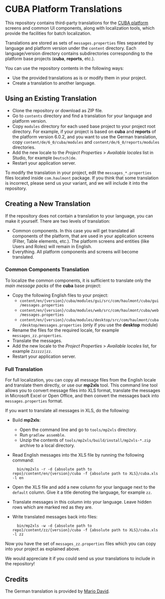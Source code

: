 # CUBA Platform Translations

This repository contains third-party translations for the <a href="https://www.cuba-platform.com" target="_blank">CUBA platform</a> screens and common UI components, along with localization tools, which provide the facilities for batch localization. 

Translations are stored as sets of `messages.properties` files separated by language and platform version under the `content` directory. Each language/version directory contains subdirectories corresponding to the platform base projects (**cuba**, **reports**, etc.).

You can use the repository contents in the following ways:

- Use the provided translations as is or modify them in your project.
- Create a translation to another language.

## Using an Existing Translation

- Clone the repository or download as ZIP file.
- Go to `contents` directory and find a translation for your language and platform version.
- Copy `modules` directory for each used base project to your project root directory. For example, if your project is based on **cuba** and **reports** of the platform version 6.0.2, and you want to use the German translation, copy `content/de/6_0/cuba/modules` and `content/de/6_0/reports/modules` directories.
- Add the new locale to the _Project Properties_ > _Available locales_ list in Studio, for example `Deutsch|de`.
- Restart your application server.

To modify the translation in your project, edit the `messages_*.properties` files located inside `com.haulmont` package. If you think that some translation is incorrect, please send us your variant, and we will include it into the repository.

## Creating a New Translation

If the repository does not contain a translation to your language, you can make it yourself. There are two levels of translation: 

- Common components. In this case you will get translated all components of the platform, that are used in your application screens (Filter, Table elements, etc.). The platform screens and entities (like Users and Roles) will remain in English.
- Everything. All platform components and screens will become translated.

### Common Components Translation

To localize the common components, it is sufficient to translate only the _main message packs_ of the **cuba** base project:

- Copy the following English files to your project:
	- `content/en/{version}/cuba/modules/gui/src/com/haulmont/cuba/gui/messages.properties`
	- `content/en/{version}/cuba/modules/web/src/com/haulmont/cuba/web/messages.properties`
	- `content/en/{version}/cuba/modules/desktop/src/com/haulmont/cuba/desktop/messages.properties` (only if you use the **desktop** module)
- Rename the files for the required locale, for example `messages_zz.properties`.
- Translate the messages.
- Add the new locale to the _Project Properties_ > _Available locales_ list, for example `Zzzzzz|zz`.
- Restart your application server.

### Full Translation

For full localization, you can copy all message files from the English locale and translate them directly, or use our **mp2xls** tool. This command line tool allows you to convert message files into XLS format, translate the messages in Microsoft Excel or Open Office, and then convert the messages back into `messages.properties` format.

If you want to translate all messages in XLS, do the following:

- Build **mp2xls**:
	- Open the command line and go to `tools/mp2xls` directory.
	- Run `gradlew assemble`.
	- Unzip the contents of `tools/mp2xls/build/install/mp2xls-*.zip` archive to a local directory.

- Read English messages into the XLS file by running the following command:
	
		bin/mp2xls -r -d {absolute path to repo}/content/en/{version}/cuba -f {absolute path to XLS}/cuba.xls -l en

- Open the XLS file and add a new column for your language next to the `default` column. Give it a title denoting the language, for example `zz`.

- Translate messages in this column into your language. Leave hidden rows which are marked red as they are.

- Write translated messages back into files:
	
		bin/mp2xls -w -d {absolute path to repo}/content/zz/{version}/cuba -f {absolute path to XLS}/cuba.xls -l zz

Now you have the set of `messages_zz.properties` files which you can copy into your project as explained above.

We would appreciate it if you could send us your translations to include in the repository!

## Credits

The German translation is provided by <a href="http://www.road-to-cuba-and-beyond.com/" target="_blank">Mario David</a>.
